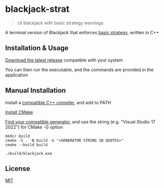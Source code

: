# blackjack-strat

> cli blackjack with basic strategy warnings

A terminal version of Blackjack that enforces [basic strategy](https://en.wikipedia.org/wiki/Blackjack#Basic_strategy), written in C++

## Installation & Usage

[Download the latest release](https://github.com/damondriscoll/blackjack-strat/releases) compatible with your system

You can then run the executable, and the commands are provided in the application

## Manual Installation

Install a [compatible C++ compiler](https://en.wikipedia.org/wiki/List_of_compilers#C++_compilers), and add to PATH

[Install CMake](https://cmake.org/download/)

[Find your compatible generator](https://cmake.org/cmake/help/latest/manual/cmake-generators.7.html#introduction), and use the string (e.g. "Visual Studio 17 2022") for CMake -G option

```
mkdir build
cmake -S . -B build -G "<GENERATOR STRING IN QUOTES>"
cmake --build build

./build/blackjack.exe
```

## License

[MIT](https://choosealicense.com/licenses/mit/)
